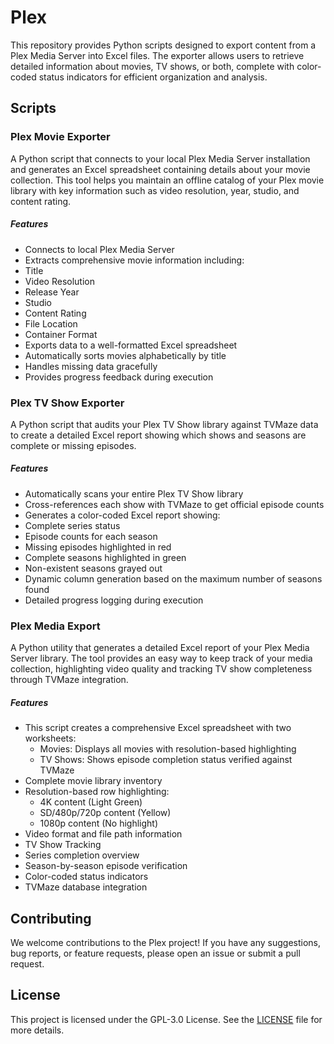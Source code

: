 # Plex

This repository provides Python scripts designed to export content from a Plex Media Server into Excel files. The exporter allows users to retrieve detailed information about movies, TV shows, or both, complete with color-coded status indicators for efficient organization and analysis.

## Scripts

### Plex Movie Exporter
A Python script that connects to your local Plex Media Server installation and generates an Excel spreadsheet containing details about your movie collection. This tool helps you maintain an offline catalog of your Plex movie library with key information such as video resolution, year, studio, and content rating.

##### Features
- Connects to local Plex Media Server
- Extracts comprehensive movie information including:
- Title
- Video Resolution
- Release Year
- Studio
- Content Rating
- File Location
- Container Format
- Exports data to a well-formatted Excel spreadsheet
- Automatically sorts movies alphabetically by title
- Handles missing data gracefully
- Provides progress feedback during execution

### Plex TV Show Exporter
A Python script that audits your Plex TV Show library against TVMaze data to create a detailed Excel report showing which shows and seasons are complete or missing episodes.

##### Features
- Automatically scans your entire Plex TV Show library
- Cross-references each show with TVMaze to get official episode counts
- Generates a color-coded Excel report showing:
- Complete series status
- Episode counts for each season
- Missing episodes highlighted in red
- Complete seasons highlighted in green
- Non-existent seasons grayed out
- Dynamic column generation based on the maximum number of seasons found
- Detailed progress logging during execution

### Plex Media Export
A Python utility that generates a detailed Excel report of your Plex Media Server library. The tool provides an easy way to keep track of your media collection, highlighting video quality and tracking TV show completeness through TVMaze integration.

##### Features
- This script creates a comprehensive Excel spreadsheet with two worksheets:
  - Movies: Displays all movies with resolution-based highlighting
  - TV Shows: Shows episode completion status verified against TVMaze
- Complete movie library inventory
- Resolution-based row highlighting:
  - 4K content (Light Green)
  - SD/480p/720p content (Yellow)
  - 1080p content (No highlight)
- Video format and file path information
- TV Show Tracking
- Series completion overview
- Season-by-season episode verification
- Color-coded status indicators
- TVMaze database integration

## Contributing

We welcome contributions to the Plex project! If you have any suggestions, bug reports, or feature requests, please open an issue or submit a pull request.

## License

This project is licensed under the GPL-3.0 License. See the [LICENSE](https://github.com/PrimePoobah/Plex) file for more details.

